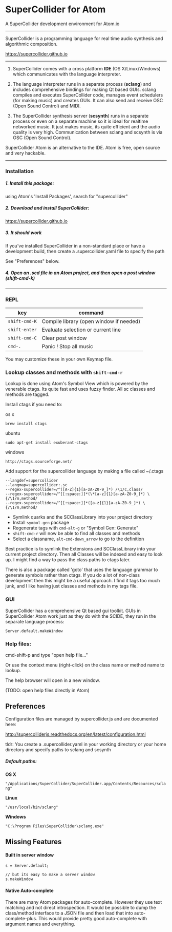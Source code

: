# SuperCollider for Atom

A SuperCollider development environment for Atom.io

---

SuperCollider is a programming language for real time audio synthesis and algorithmic composition.

https://supercollider.github.io

---

1. SuperCollider comes with a cross platform **IDE** (OS X/Linux/Windows) which communicates with the language interpreter.

2. The language interpreter runs in a separate process (**sclang**) and includes comprehensive bindings for making Qt based GUIs. sclang compiles and executes SuperCollider code, manages event schedulers (for making music) and creates GUIs. It can also send and receive OSC (Open Sound Control) and MIDI.

3. The SuperCollider synthesis server (**scsynth**) runs in a separate process or even on a separate machine so it is ideal for realtime networked music. It just makes music, its quite efficient and the audio quality is very high. Communication between sclang and scsynth is via OSC (Open Sound Control).

SuperCollider Atom is an alternative to the IDE. Atom is free, open source and very hackable.


---


### Installation

##### 1. Install this package:

using Atom's 'Install Packages', search for "supercollider"

##### 2. Download and install SuperCollider:

https://supercollider.github.io

##### 3. It should work

If you've installed SuperCollider in a non-standard place or have a development build, then create a .supercollider.yaml file to specify the path

See "Preferences" below.

##### 4. Open an .scd file in an Atom project, and then open a post window (shift-cmd-k)

---

### REPL

| key              | command                                         |
| ---------------- | ----------------------------------------------- |
| `shift-cmd-K`    | Compile library (open window if needed)         |
| `shift-enter`    | Evaluate selection or current line              |
| `shift-cmd-C`    | Clear post window                               |
| `cmd-.`          | Panic ! Stop all music                          |


You may customize these in your own Keymap file.


### Lookup classes and methods with `shift-cmd-r`

Lookup is done using Atom's Symbol View which is powered by the venerable ctags.
Its quite fast and uses fuzzy finder. All sc classes and methods are tagged.

Install ctags if you need to:

os x

    brew install ctags

ubuntu

    sudo apt-get install exuberant-ctags

windows

    http://ctags.sourceforge.net/


Add support for the supercollider language by making a file called ~/.ctags

    --langdef=supercollider
    --langmap=supercollider:.sc
    --regex-supercollider=/^([A-Z]{1}[a-zA-Z0-9_]*) /\1/c,class/
    --regex-supercollider=/^[[:space:]]*(\*[a-z]{1}[a-zA-Z0-9_]*) \{/\1/m,method/
    --regex-supercollider=/^[[:space:]]*([a-z]{1}[a-zA-Z0-9_]*) \{/\1/m,method/

- Symlink quarks and the SCClassLibrary into your project directory
- Install `symbol-gen` package
- Regenerate tags with `cmd-alt-g` or "Symbol Gen: Generate"
- `shift-cmd-r` will now be able to find all classes and methods
- Select a classname, `alt-cmd-down_arrow` to go to the definition

Best practice is to symlink the Extensions and SCClassLibrary into your current project directory. Then all Classes will be indexed and easy to look up.
I might find a way to pass the class paths to ctags later.

There is also a package called 'goto' that uses the language grammar to generate symbols rather than ctags.  If you do a lot of non-class development then this might be a useful approach. I find it tags too much junk, and I like having just classes and methods in my tags file.

### GUI

SuperCollider has a comprehensive Qt based gui toolkit.  GUIs in SuperCollider Atom work just as they do with the SCIDE, they run in the separate language process:

    Server.default.makeWindow

### Help files:

cmd-shift-p  and type "open help file..."

Or use the context menu (right-click) on the class name or method name to lookup.

The help browser will open in a new window.


(TODO: open help files directly in Atom)

## Preferences

Configuration files are managed by supercollider.js and are documented here:

http://supercolliderjs.readthedocs.org/en/latest/configuration.html

tldr: You create a .supercollider.yaml in your working directory or your home directory
and specify paths to sclang and scsynth

##### Default paths:

**OS X**

`"/Applications/SuperCollider/SuperCollider.app/Contents/Resources/sclang"`

**Linux**

`"/usr/local/bin/sclang"`

**Windows**

`"C:\Program Files\SuperCollider\sclang.exe"`


## Missing Features

#### Built in server window

    s = Server.default;

    // but its easy to make a server window
    s.makeWindow


#### Native Auto-complete

There are many Atom packages for auto-complete. However they use text matching and not direct introspection.
It would be possible to dump the class/method interface to a JSON file and then load that into auto-complete-plus.
This would provide pretty good auto-complete with argument names and everything.
